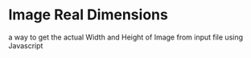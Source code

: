 # Image Real Dimensions

a way to get the actual Width and Height of Image from input file using Javascript
